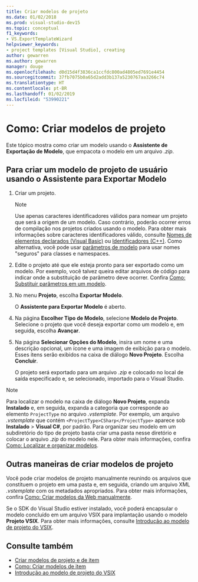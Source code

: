 ```yaml
---
title: Criar modelos de projeto
ms.date: 01/02/2018
ms.prod: visual-studio-dev15
ms.topic: conceptual
f1_keywords:
- VS.ExportTemplateWizard
helpviewer_keywords:
- project templates [Visual Studio], creating
author: gewarren
ms.author: gewarren
manager: douge
ms.openlocfilehash: d0d15d4f3836ca1ccfdc800ad4805ed7691e4454
ms.sourcegitcommit: 37fb7075b0a65d2add3b137a5230767aa3266c74
ms.translationtype: HT
ms.contentlocale: pt-BR
ms.lasthandoff: 01/02/2019
ms.locfileid: "53990221"
---
```

# <a name="how-to-create-project-templates"></a>Como: Criar modelos de projeto

Este tópico mostra como criar um modelo usando o **Assistente de Exportação de Modelo**, que empacota o modelo em um arquivo *.zip*.

## <a name="to-create-a-user-project-template-by-using-the-export-template-wizard"></a>Para criar um modelo de projeto de usuário usando o Assistente para Exportar Modelo

1. Criar um projeto.

    > [!NOTE]
    > Use apenas caracteres identificadores válidos para nomear um projeto que será a origem de um modelo. Caso contrário, poderão ocorrer erros de compilação nos projetos criados usando o modelo. Para obter mais informações sobre caracteres identificadores válido, consulte [Nomes de elementos declarados (Visual Basic)](/dotnet/visual-basic/programming-guide/language-features/declared-elements/declared-element-names) ou [Identificadores (C++)](/cpp/cpp/identifiers-cpp). Como alternativa, você pode usar [parâmetros de modelo](../ide/template-parameters.md) para usar nomes "seguros" para classes e namespaces.

2. Edite o projeto até que ele esteja pronto para ser exportado como um modelo. Por exemplo, você talvez queira editar arquivos de código para indicar onde a substituição de parâmetro deve ocorrer. Confira [Como: Substituir parâmetros em um modelo](../ide/how-to-substitute-parameters-in-a-template.md).

3. No menu **Projeto**, escolha **Exportar Modelo**.

   O **Assistente para Exportar Modelo** é aberto.

4. Na página **Escolher Tipo de Modelo**, selecione **Modelo de Projeto**. Selecione o projeto que você deseja exportar como um modelo e, em seguida, escolha **Avançar**.

5. Na página **Selecionar Opções do Modelo**, insira um nome e uma descrição opcional, um ícone e uma imagem de exibição para o modelo. Esses itens serão exibidos na caixa de diálogo **Novo Projeto**. Escolha **Concluir**.

   O projeto será exportado para um arquivo *.zip* e colocado no local de saída especificado e, se selecionado, importado para o Visual Studio.

>[!NOTE]
> Para localizar o modelo na caixa de diálogo **Novo Projeto**, expanda **Instalado** e, em seguida, expanda a categoria que corresponde ao elemento `ProjectType` no arquivo *.vstemplate*. Por exemplo, um arquivo *.vstemplate* que contém `<ProjectType>CSharp</ProjectType>` aparece sob **Instalado** > **Visual C#**, por padrão. Para organizar seu modelo em um subdiretório do tipo de projeto basta criar uma pasta nesse diretório e colocar o arquivo *.zip* do modelo nele. Para obter mais informações, confira [Como: Localizar e organizar modelos](../ide/how-to-locate-and-organize-project-and-item-templates.md).

## <a name="other-ways-to-create-project-templates"></a>Outras maneiras de criar modelos de projeto

Você pode criar modelos de projeto manualmente reunindo os arquivos que constituem o projeto em uma pasta e, em seguida, criando um arquivo XML *.vstemplate* com os metadados apropriados. Para obter mais informações, confira [Como: Criar modelos da Web manualmente](../ide/how-to-manually-create-web-templates.md).

Se o SDK do Visual Studio estiver instalado, você poderá encapsular o modelo concluído em um arquivo VSIX para implantação usando o modelo **Projeto VSIX**. Para obter mais informações, consulte [Introdução ao modelo de projeto do VSIX](../extensibility/getting-started-with-the-vsix-project-template.md).

## <a name="see-also"></a>Consulte também

- [Criar modelos de projeto e de item](../ide/creating-project-and-item-templates.md)
- [Como: Criar modelos de item](../ide/how-to-create-item-templates.md)
- [Introdução ao modelo de projeto do VSIX](../extensibility/getting-started-with-the-vsix-project-template.md)